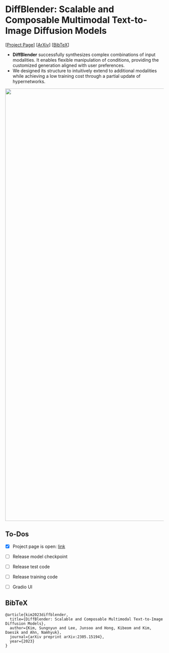# DiffBlender: Scalable and Composable Multimodal Text-to-Image Diffusion Models
[[Project Page](https://sungnyun.github.io/diffblender/)] [[ArXiv](https://arxiv.org/pdf/2305.15194.pdf)] [[BibTeX](#bibtex)] 


- **DiffBlender** successfully synthesizes complex combinations of input modalities. It enables flexible manipulation of conditions, providing the customized generation aligned with user preferences.
- We designed its structure to intuitively extend to additional modalities while achieving a low training cost through a partial update of hypernetworks.

<p align="center">
<img width="1369" alt="teaser" src="https://github.com/sungnyun/diffblender/assets/46050900/6380e3dd-c075-4ba1-ba75-0f66216d5f2d">
</p>

## To-Dos

- [x] Project page is open: [link](https://sungnyun.github.io/diffblender/)
- [ ] Release model checkpoint
- [ ] Release test code
- [ ] Release training code
- [ ] Gradio UI



## BibTeX
```
@article{kim2023diffblender,
  title={DiffBlender: Scalable and Composable Multimodal Text-to-Image Diffusion Models},
  author={Kim, Sungnyun and Lee, Junsoo and Hong, Kibeom and Kim, Daesik and Ahn, Namhyuk},
  journal={arXiv preprint arXiv:2305.15194},
  year={2023}
}
```
